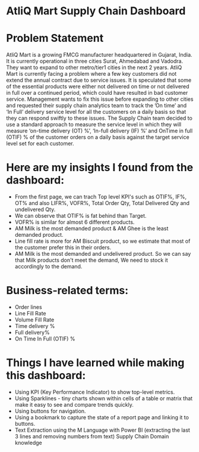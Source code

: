 # AtliQ Mart Supply Chain Dashboard

# Problem Statement
AtliQ Mart is a growing FMCG manufacturer headquartered in Gujarat, India. It is currently operational in three cities Surat, Ahmedabad and Vadodra. They want   to expand to other metro/tier1 cities in the next 2 years.
AtliQ Mart is currently facing a problem where a few key customers did not extend the annual contract due to service issues. It is speculated that some of the essential products were either not delivered on time or not delivered in full over a continued period, which could have resulted in bad customer service. Management wants to fix this issue before expanding to other cities and requested their supply chain analytics team to track the ’On time’ and ‘In Full’ delivery service level for all the customers on a daily basis so that they can respond swiftly to these issues.
The Supply Chain team decided to use a standard approach to measure the service level in which they will measure ‘on-time delivery (OT) %’, ‘In-full delivery (IF) %’ and OnTime in full (OTIF) % of the customer orders on a daily basis against the target service level set for each customer.

# Here are my insights I found from the dashboard:
- From the first page, we can trach Top level KPI's such as OTIF%, IF%, OT% and also LIFR%, VOFR%, Total Order Qty, Total Delivered Qty and undelivered Qty.
- We can observe that OTIF% is fat behind than Target.
- VOFR% is similar for almost 6 different products.
- AM Milk is the most demanded product & AM Ghee is the least demanded product.
- Line fill rate is more for AM Biscuit product, so we estimate that most of the customer prefer this in their orders.
- AM Milk is the most demanded and undelivered product. So we can say that Milk products don't meet the demand, We need to stock it accordingly to the demand.

# Business-related terms:
- Order lines
- Line Fill Rate
- Volume Fill Rate
- Time delivery %
- Full delivery%
- On Time In Full (OTIF) %

# Things I have learned while making this dashboard: 
- Using KPI (Key Performance Indicator) to show top-level metrics.
- Using Sparklines - tiny charts shown within cells of a table or matrix that make it easy to see and compare trends quickly. 
- Using buttons for navigation.
- Using a bookmark to capture the state of a report page and linking it to buttons.
- Text Extraction using the M Language with Power BI (extracting the last 3 lines and removing numbers from text)
  Supply Chain Domain knowledge

